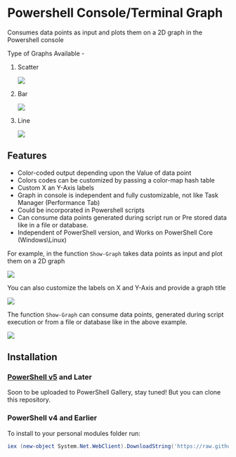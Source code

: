 # Powershell Console/Terminal Graph
Consumes data points as input and plots them on a 2D graph in the Powershell console

Type of Graphs Available -

1. Scatter

    ![](https://github.com/PrateekKumarSingh/PSConsoleGraph/blob/master/Images/Scatter.jpg)

2. Bar

    ![](https://github.com/PrateekKumarSingh/PSConsoleGraph/blob/master/Images/Bar.jpg)

3. Line

    ![](https://github.com/PrateekKumarSingh/PSConsoleGraph/blob/master/Images/Line.jpg)

## Features
* Color-coded output depending upon the Value of data point
* Colors codes can be customized by passing a color-map hash table
* Custom X an Y-Axis labels
* Graph in console is independent and fully customizable, not like Task Manager (Performance Tab)
* Could be incorporated in Powershell scripts
* Can consume data points generated during script run or Pre stored data like in a file or database.
* Independent of PowerShell version, and Works on PowerShell Core (Windows\Linux)

For example, in the function `Show-Graph` takes data points as input and plot them on a 2D graph

![](https://github.com/PrateekKumarSingh/PSConsoleGraph/blob/master/Images/Example1.jpg)

You can also customize the labels on X and Y-Axis and provide a graph title

![](https://github.com/PrateekKumarSingh/PSConsoleGraph/blob/master/Images/Example2.jpg)

The function `Show-Graph` can consume data points, generated during script execution or from a file or database like in the above example.

![](https://github.com/PrateekKumarSingh/PSConsoleGraph/blob/master/Images/Example3.jpg)


## Installation

### [PowerShell v5](https://www.microsoft.com/en-us/download/details.aspx?id=50395) and Later
Soon to be uploaded to PowerShell Gallery, stay tuned! But you can clone this repository.

### PowerShell v4 and Earlier
To install to your personal modules folder run:
```PowerShell
iex (new-object System.Net.WebClient).DownloadString('https://raw.githubusercontent.com/PrateekKumarSingh/Graphical/master/Install.ps1')
```
